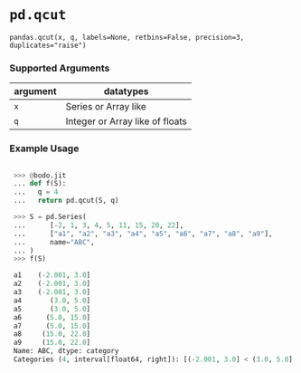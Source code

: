 # `pd.qcut`

`pandas.qcut(x, q, labels=None, retbins=False, precision=3, duplicates="raise")`

### Supported Arguments

|argument | datatypes |
|---------------------------|-----------------------------------|
|`x` | Series or Array like |
|`q` | Integer or Array like of floats |

### Example Usage

```py

 >>> @bodo.jit
 ... def f(S):
 ...   q = 4
 ...   return pd.qcut(S, q)

 >>> S = pd.Series(
 ...      [-2, 1, 3, 4, 5, 11, 15, 20, 22],
 ...      ["a1", "a2", "a3", "a4", "a5", "a6", "a7", "a8", "a9"],
 ...      name="ABC",
 ... )
 >>> f(S)

 a1    (-2.001, 3.0]
 a2    (-2.001, 3.0]
 a3    (-2.001, 3.0]
 a4       (3.0, 5.0]
 a5       (3.0, 5.0]
 a6      (5.0, 15.0]
 a7      (5.0, 15.0]
 a8     (15.0, 22.0]
 a9     (15.0, 22.0]
 Name: ABC, dtype: category
 Categories (4, interval[float64, right]): [(-2.001, 3.0] < (3.0, 5.0] < (5.0, 15.0] < (15.0, 22.0]]
```
